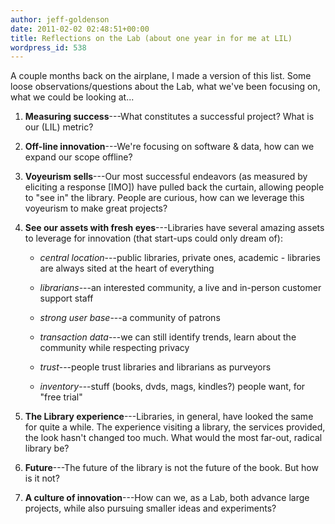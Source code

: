 ```yaml
---
author: jeff-goldenson
date: 2011-02-02 02:48:51+00:00
title: Reflections on the Lab (about one year in for me at LIL)
wordpress_id: 538
---
```


A couple months back on the airplane, I made a version of this list.  Some loose observations/questions about the Lab, what we've been focusing on, what we could be looking at...

1. **Measuring success**---What constitutes a successful project?  What is our (LIL) metric?

2. **Off-line innovation**---We're focusing on software & data, how can we expand our scope offline?

3. **Voyeurism sells**---Our most successful endeavors (as measured by eliciting a response [IMO]) have pulled back the curtain, allowing people to "see in" the library. People are curious, how can we leverage this voyeurism to make great projects?

4. **See our assets with fresh eyes**---Libraries have several amazing assets to leverage for innovation (that start-ups could only dream of):
    <br>
    - _central location_---public libraries, private ones, academic - libraries are always sited at the heart of everything

    - _librarians_---an interested community, a live and in-person customer support staff

    - _strong user base_---a community of patrons

    - _transaction data_---we can still identify trends, learn about the community while respecting privacy

    - _trust_---people trust libraries and librarians as purveyors

    - _inventory_---stuff (books, dvds, mags, kindles?) people want, for "free trial"

5. **The Library experience**---Libraries, in general, have looked the same for quite a while.  The experience visiting a library, the services provided, the look hasn't changed too much.  What would the most far-out, radical library be?

6. **Future**---The future of the library is not the future of the book.  But how is it not?

7. **A culture of innovation**---How can we, as a Lab, both advance large projects, while also pursuing smaller ideas and experiments?
